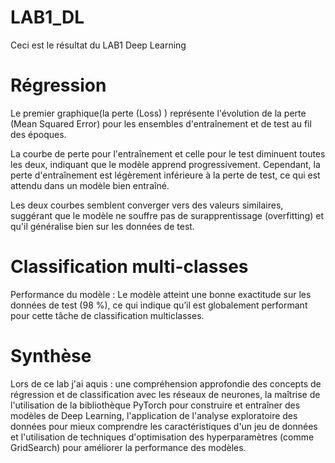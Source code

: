 # LAB1_DL
Ceci est le résultat du LAB1 Deep Learning

# Régression 
Le premier graphique(la perte (Loss) ) représente l'évolution de la perte (Mean Squared Error) pour les ensembles d'entraînement et de test au fil des époques.

La courbe de perte pour l'entraînement et celle pour le test diminuent toutes les deux, indiquant que le modèle apprend progressivement. Cependant, la perte d'entraînement est légèrement inférieure à la perte de test, ce qui est attendu dans un modèle bien entraîné.

Les deux courbes semblent converger vers des valeurs similaires, suggérant que le modèle ne souffre pas de surapprentissage (overfitting) et qu'il généralise bien sur les données de test.

# Classification multi-classes
Performance du modèle : Le modèle atteint une bonne exactitude sur les données de test (98 %), ce qui indique qu’il est globalement performant pour cette tâche de classification multiclasses.

# Synthèse
Lors de ce lab j'ai aquis :
une compréhension approfondie des concepts de régression et de classification avec les réseaux de neurones,
la maîtrise de l'utilisation de la bibliothèque PyTorch pour construire et entraîner des modèles de Deep Learning,
l'application de l'analyse exploratoire des données pour mieux comprendre les caractéristiques d'un jeu de données et
l'utilisation de techniques d'optimisation des hyperparamètres (comme GridSearch) pour améliorer la performance des modèles.
